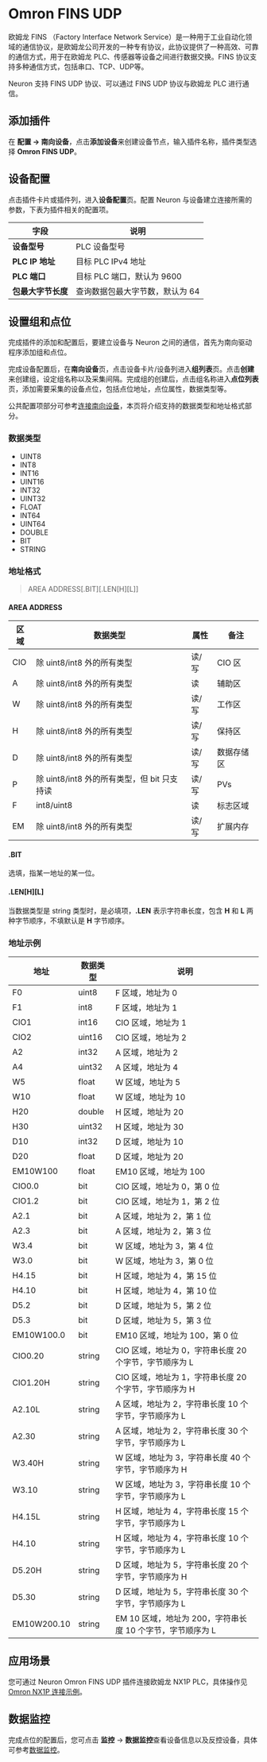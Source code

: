# Omron FINS UDP

欧姆龙 FINS （Factory Interface Network Service）是一种用于工业自动化领域的通信协议，是欧姆龙公司开发的一种专有协议，此协议提供了一种高效、可靠的通信方式，用于在欧姆龙 PLC、传感器等设备之间进行数据交换。FINS 协议支持多种通信方式，包括串口、TCP、UDP等。

Neuron 支持 FINS UDP 协议、可以通过 FINS UDP 协议与欧姆龙 PLC 进行通信。

## 添加插件

在 **配置 -> 南向设备**，点击**添加设备**来创建设备节点，输入插件名称，插件类型选择 **Omron FINS UDP**。

## 设备配置

点击插件卡片或插件列，进入**设备配置**页。配置 Neuron 与设备建立连接所需的参数，下表为插件相关的配置项。

| 字段               | 说明                            |
| ------------------ | ------------------------------- |
| **设备型号**       | PLC 设备型号                    |
| **PLC IP 地址**    | 目标 PLC IPv4 地址              |
| **PLC 端口**       | 目标 PLC 端口，默认为 9600      |
| **包最大字节长度** | 查询数据包最大字节数，默认为 64 |

## 设置组和点位

完成插件的添加和配置后，要建立设备与 Neuron 之间的通信，首先为南向驱动程序添加组和点位。

完成设备配置后，在**南向设备**页，点击设备卡片/设备列进入**组列表**页。点击**创建**来创建组，设定组名称以及采集间隔。完成组的创建后，点击组名称进入**点位列表**页，添加需要采集的设备点位，包括点位地址，点位属性，数据类型等。

公共配置项部分可参考[连接南向设备](../south-devices.md)，本页将介绍支持的数据类型和地址格式部分。

### 数据类型

* UINT8
* INT8
* INT16
* UINT16
* INT32
* UINT32
* FLOAT
* INT64
* UINT64
* DOUBLE
* BIT
* STRING

### 地址格式

> AREA ADDRESS\[.BIT]\[.LEN\[H]\[L]]

#### AREA ADDRESS

| 区域 | 数据类型                                    | 属性  | 备注       |
| ---- | ------------------------------------------- | ----- | ---------- |
| CIO  | 除 uint8/int8 外的所有类型                  | 读/写 | CIO 区     |
| A    | 除 uint8/int8 外的所有类型                  | 读    | 辅助区     |
| W    | 除 uint8/int8 外的所有类型                  | 读/写 | 工作区     |
| H    | 除 uint8/int8 外的所有类型                  | 读/写 | 保持区     |
| D    | 除 uint8/int8 外的所有类型                  | 读/写 | 数据存储区 |
| P    | 除 uint8/int8 外的所有类型，但 bit 只支持读 | 读/写 | PVs        |
| F    | int8/uint8                                  | 读    | 标志区域   |
| EM   | 除 uint8/int8 外的所有类型                  | 读/写 | 扩展内存   |

#### .BIT

选填，指某一地址的某一位。

#### .LEN\[H]\[L]

当数据类型是 string 类型时，是必填项，**.LEN** 表示字符串长度，包含 **H** 和 **L** 两种字节顺序，不填默认是 **H** 字节顺序。

### 地址示例

| 地址        | 数据类型 | 说明                                                       |
| ----------- | -------- | ---------------------------------------------------------- |
| F0          | uint8    | F 区域，地址为 0                                           |
| F1          | int8     | F 区域，地址为 1                                           |
| CIO1        | int16    | CIO 区域，地址为 1                                         |
| CIO2        | uint16   | CIO 区域，地址为 2                                         |
| A2          | int32    | A 区域，地址为 2                                           |
| A4          | uint32   | A 区域，地址为 4                                           |
| W5          | float    | W 区域，地址为 5                                           |
| W10         | float    | W 区域，地址为 10                                          |
| H20         | double   | H 区域，地址为 20                                          |
| H30         | uint32   | H 区域，地址为 30                                          |
| D10         | int32    | D 区域，地址为 10                                          |
| D20         | float    | D 区域，地址为 20                                          |
| EM10W100    | float    | EM10 区域，地址为 100                                      |
| CIO0.0      | bit      | CIO 区域，地址为 0，第 0 位                                |
| CIO1.2      | bit      | CIO 区域，地址为 1，第 2 位                                |
| A2.1        | bit      | A 区域，地址为 2，第 1 位                                  |
| A2.3        | bit      | A 区域，地址为 2，第 3 位                                  |
| W3.4        | bit      | W 区域，地址为 3，第 4 位                                  |
| W3.0        | bit      | W 区域，地址为 3，第 0 位                                  |
| H4.15       | bit      | H 区域，地址为 4，第 15 位                                 |
| H4.10       | bit      | H 区域，地址为 4，第 10 位                                 |
| D5.2        | bit      | D 区域，地址为 5，第 2 位                                  |
| D5.3        | bit      | D 区域，地址为 5，第 3 位                                  |
| EM10W100.0  | bit      | EM10 区域，地址为 100，第 0 位                             |
| CIO0.20     | string   | CIO 区域，地址为 0，字符串长度 20 个字节，字节顺序为 L     |
| CIO1.20H    | string   | CIO 区域，地址为 1，字符串长度 20 个字节，字节顺序为 H     |
| A2.10L      | string   | A 区域，地址为 2，字符串长度 10 个字节，字节顺序为 L       |
| A2.30       | string   | A 区域，地址为 2，字符串长度 30 个字节，字节顺序为 L       |
| W3.40H      | string   | W 区域，地址为 3，字符串长度 40 个字节，字节顺序为 H       |
| W3.10       | string   | W 区域，地址为 3，字符串长度 10 个字节，字节顺序为 L       |
| H4.15L      | string   | H 区域，地址为 4，字符串长度 15 个字节，字节顺序为 L       |
| H4.10       | string   | H 区域，地址为 4，字符串长度 10 个字节，字节顺序为 L       |
| D5.20H      | string   | D 区域，地址为 5，字符串长度 20 个字节，字节顺序为 H       |
| D5.30       | string   | D 区域，地址为 5，字符串长度 30 个字节，字节顺序为 L       |
| EM10W200.10 | string   | EM 10 区域，地址为 200，字符串长度 10 个字节，字节顺序为 L |

## 应用场景

您可通过 Neuron Omron FINS UDP 插件连接欧姆龙 NX1P PLC，具体操作见 [Omron NX1P 连接示例](./example/nx1p/nx1p.md)。

## 数据监控

完成点位的配置后，您可点击 **监控** -> **数据监控**查看设备信息以及反控设备，具体可参考[数据监控](../../../admin/monitoring.md)。
